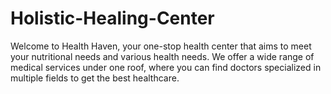 # Holistic-Healing-Center
Welcome to Health Haven, your one-stop health center that aims to meet your nutritional needs and various health needs. We offer a wide range of medical services under one roof, where you can find doctors specialized in multiple fields to get the best healthcare.
